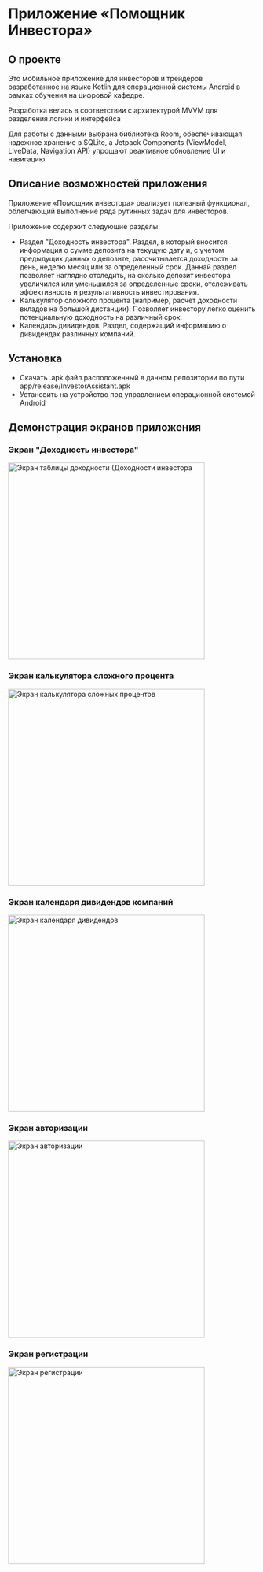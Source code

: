# Приложение «Помощник Инвестора»
## О проекте
Это мобильное приложение для инвесторов и трейдеров разработанное на языке Kotlin для операционной системы Android в рамках обучения на цифровой кафедре. 

Разработка велась в соответствии с архитектурой MVVM для разделения логики и интерфейса

Для работы с данными выбрана библиотека Room, обеспечивающая
надежное хранение в SQLite, а Jetpack Components (ViewModel, LiveData, Navigation API) упрощают реактивное
обновление UI и навигацию. 
## Описание возможностей приложения
Приложение «Помощник инвестора» реализует полезный функционал, облегчающий выполнение ряда рутинных задач для инвесторов.

Приложение содержит следующие разделы:

- Раздел "Доходность инвестора". Раздел, в который вносится информация о сумме депозита на текущую дату и, с учетом предыдущих данных о депозите, рассчитывается доходность за день, неделю  месяц или за определенный срок. Даннай раздел позволяет наглядно отследить, на сколько депозит инвестора увеличился или уменьшился за определенные сроки, отслеживать эффективность и результативность инвестирования.
- Калькулятор сложного процента (например, расчет доходности вкладов на большой дистанции). Позволяет инвестору легко оценить потенциальную доходность на различный срок.
- Календарь дивидендов. Раздел, содержащий информацию о дивидендах различных компаний.
## Установка
- Скачать .apk файл расположенный в данном репозитории по пути app/release/InvestorAssistant.apk
- Установить на устройство под управлением операционной системой Android
## Демонстрация экранов приложения
### Экран "Доходность инвестора"
<img src="https://prusov-code.github.io/images/investor_assistant/investor_table.jpg" alt="Экран таблицы доходности (Доходности инвестора" width="400"/>

### Экран калькулятора сложного процента
<img src="https://prusov-code.github.io/images/investor_assistant/compound_interest.jpg" alt="Экран калькулятора сложных процентов" width="400"/>

### Экран календаря дивидендов компаний
<img src="https://prusov-code.github.io/images/investor_assistant/dividend_calendar.jpg" alt="Экран календаря дивидендов" width="400"/>

### Экран авторизации
<img src="https://prusov-code.github.io/images/investor_assistant/login.jpg" alt="Экран авторизации" width="400"/>

### Экран регистрации
<img src="https://prusov-code.github.io/images/investor_assistant/signup.jpg" alt="Экран регистрации" width="400"/>
